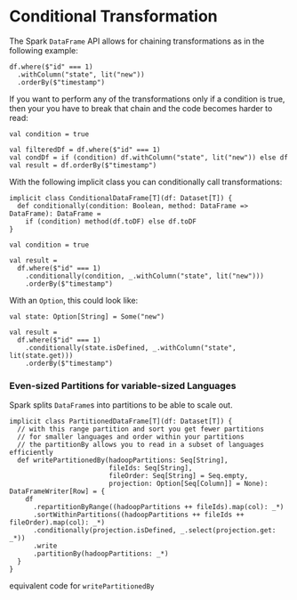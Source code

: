 # Conditional Transformation

The Spark `DataFrame` API allows for chaining transformations as in the following example:

    df.where($"id" === 1)
      .withColumn("state", lit("new"))
      .orderBy($"timestamp")

If you want to perform any of the transformations only if a condition is true,
then your you have to break that chain and the code becomes harder to read:

    val condition = true

    val filteredDf = df.where($"id" === 1)
    val condDf = if (condition) df.withColumn("state", lit("new")) else df
    val result = df.orderBy($"timestamp")

With the following implicit class you can conditionally call transformations:

    implicit class ConditionalDataFrame[T](df: Dataset[T]) {
      def conditionally(condition: Boolean, method: DataFrame => DataFrame): DataFrame =
        if (condition) method(df.toDF) else df.toDF
    }

    val condition = true

    val result =
      df.where($"id" === 1)
        .conditionally(condition, _.withColumn("state", lit("new")))
        .orderBy($"timestamp")

With an `Option`, this could look like:

    val state: Option[String] = Some("new")

    val result =
      df.where($"id" === 1)
        .conditionally(state.isDefined, _.withColumn("state", lit(state.get)))
        .orderBy($"timestamp")

### Even-sized Partitions for variable-sized Languages

Spark splits `DataFrame`s into partitions to be able to scale out.
   
    implicit class PartitionedDataFrame[T](df: Dataset[T]) {
      // with this range partition and sort you get fewer partitions
      // for smaller languages and order within your partitions
      // the partitionBy allows you to read in a subset of languages efficiently
      def writePartitionedBy(hadoopPartitions: Seq[String],
                             fileIds: Seq[String],
                             fileOrder: Seq[String] = Seq.empty,
                             projection: Option[Seq[Column]] = None): DataFrameWriter[Row] = {
        df
          .repartitionByRange((hadoopPartitions ++ fileIds).map(col): _*)
          .sortWithinPartitions((hadoopPartitions ++ fileIds ++ fileOrder).map(col): _*)
          .conditionally(projection.isDefined, _.select(projection.get: _*))
          .write
          .partitionBy(hadoopPartitions: _*)
      }
    }

equivalent code for `writePartitionedBy`
